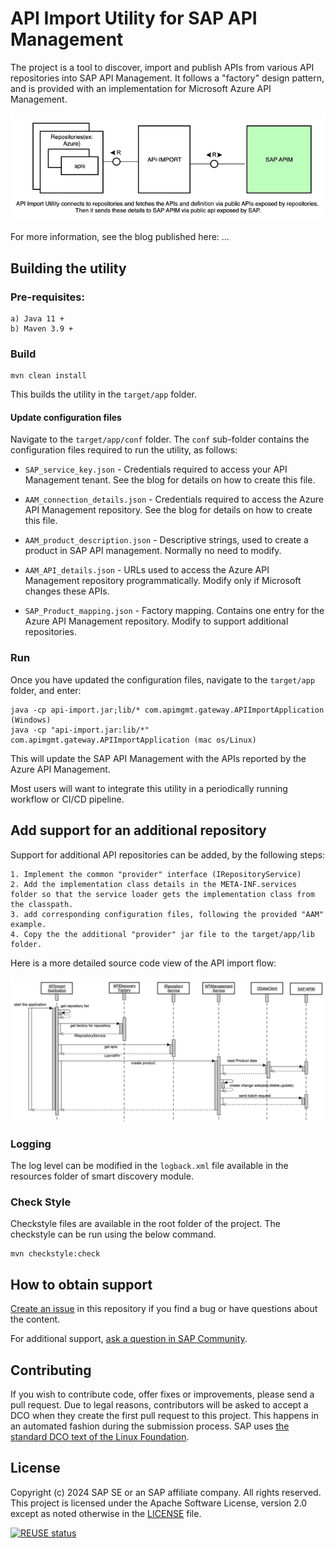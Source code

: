 # API Import Utility for SAP API Management

The project is a tool to discover, import and publish APIs from various API repositories into SAP API Management.
It follows a "factory" design pattern, and is provided with an implementation for Microsoft Azure API Management.


![img.png](img.png)

For more information, see the blog published here: ...


## Building the utility

### Pre-requisites:

    a) Java 11 +
    b) Maven 3.9 +

### Build

    mvn clean install

This builds the utility in the `target/app` folder.

#### Update configuration files
Navigate to the `target/app/conf` folder.
The `conf` sub-folder contains the configuration files required to run the utility, as follows:

* `SAP_service_key.json` -
  Credentials required to access your API Management tenant. See the blog for details on how to create this file.

* `AAM_connection_details.json` -
  Credentials required to access the Azure API Management repository. See the blog for details on how to create this file.

* `AAM_product_description.json` -
  Descriptive strings, used to create a product in SAP API management. Normally no need to modify.

* `AAM_API_details.json` -
  URLs used to access the Azure API Management repository programmatically. Modify only if Microsoft changes these APIs.

* `SAP_Product_mapping.json` -
  Factory mapping. Contains one entry for the Azure API Management repository. Modify to support additional repositories.


### Run

Once you have updated the configuration files, navigate to the `target/app` folder, and enter:

    java -cp api-import.jar;lib/* com.apimgmt.gateway.APIImportApplication (Windows)
    java -cp "api-import.jar:lib/*"  com.apimgmt.gateway.APIImportApplication (mac os/Linux)

This will update the SAP API Management with the APIs reported by the Azure API Management.

Most users will want to integrate this utility in a periodically running workflow or CI/CD pipeline.


## Add support for an additional repository

Support for additional API repositories can be added, by the following steps:

    1. Implement the common "provider" interface (IRepositoryService)
    2. Add the implementation class details in the META-INF.services folder so that the service loader gets the implementation class from the classpath.
	3. add corresponding configuration files, following the provided "AAM" example.
	4. Copy the the additional "provider" jar file to the target/app/lib folder.


Here is a more detailed source code view of the API import flow:

![img_1.png](workflow_api_create.png)


### Logging

The log level can be modified in the `logback.xml` file available in the resources folder of smart discovery module.

### Check Style

Checkstyle files are available in the root folder of the project. The checkstyle can be run using the below command.

    mvn checkstyle:check
    
## How to obtain support
[Create an issue](https://github.com/SAP-samples/<repository-name>/issues) in this repository if you find a bug or have questions about the content.
 
For additional support, [ask a question in SAP Community](https://answers.sap.com/questions/ask.html).

## Contributing
If you wish to contribute code, offer fixes or improvements, please send a pull request. Due to legal reasons, contributors will be asked to accept a DCO when they create the first pull request to this project. This happens in an automated fashion during the submission process. SAP uses [the standard DCO text of the Linux Foundation](https://developercertificate.org/).

## License
Copyright (c) 2024 SAP SE or an SAP affiliate company. All rights reserved. This project is licensed under the Apache Software License, version 2.0 except as noted otherwise in the [LICENSE](LICENSE) file.

[![REUSE status](https://api.reuse.software/badge/github.com/SAP-samples/api-management-api-import-utility)](https://api.reuse.software/info/github.com/SAP-samples/api-management-api-import-utility)

